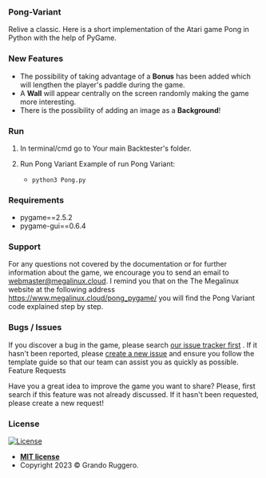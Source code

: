 ### Pong-Variant
Relive a classic. Here is a short implementation of the Atari game Pong in Python with the help of PyGame.

### New Features ###

* The possibility of taking advantage of a **Bonus** has been added which will lengthen the player's paddle during the game.
* A **Wall** will appear centrally on the screen randomly making the game more interesting.
* There is the possibility of adding an image as a **Background**!

### Run ###

1. In terminal/cmd go to Your main Backtester's folder.
2. Run Pong Variant
    Example of run Pong Variant:

    * `python3 Pong.py`
  
### Requirements ###

* pygame==2.5.2
* pygame-gui==0.6.4

### Support ###

For any questions not covered by the documentation or for further information about the game, we encourage you to send an email to webmaster@megalinux.cloud.
I remind you that on the The Megalinux website at the following address https://www.megalinux.cloud/pong_pygame/ you will find the Pong Variant code explained step by step.

### Bugs / Issues ###

If you discover a bug in the game, please search [our issue tracker first](https://github.com/Megalinux/Pong-Variant/issues?q=is%3Aissue) . If it hasn't been reported, please [create a new issue](https://github.com/Megalinux/Pong-Variant/issues/new) and ensure you follow the template guide so that our team can assist you as quickly as possible.
Feature Requests

Have you a great idea to improve the game you want to share? Please, first search if this feature was not already discussed. If it hasn't been requested, please create a new request!

### License

[![License](http://img.shields.io/:license-mit-blue.svg?style=flat-square)](http://badges.mit-license.org)

- **[MIT license](http://opensource.org/licenses/mit-license.php)**
- Copyright 2023 © Grando Ruggero.
